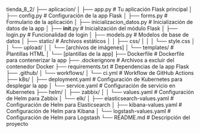 tienda_8_2/
├── aplicacion/
│   ├── app.py                         # Tu aplicación Flask principal
│   ├── config.py                      # Configuración de la app Flask
│   ├── forms.py                       # Formulario de la aplicación
│   ├── inicializacion_datos.py        # Inicialización de datos de la app
│   ├── __init__.py                    # Inicialización del módulo Flask
│   ├── login.py                       # Funcionalidad de login
│   ├── models.py                      # Modelos de base de datos
│   ├── static/                        # Archivos estáticos
│   │   ├── css/
│   │   │   └── style.css
│   │   └── upload/
│   │       └── [archivos de imágenes]
│   └── templates/                     # Plantillas HTML
│       └── [plantillas de la app]
├── Dockerfile                         # Dockerfile para contenerizar la app
├── .dockerignore                      # Archivos a excluir del contenedor Docker
├── requirements.txt                   # Dependencias de la app Flask
├── .github/
│   └── workflows/
│       └── ci.yml                     # Workflow de GitHub Actions
├── k8s/
│   ├── deployment.yaml                # Configuración de Kubernetes para desplegar la app
│   └── service.yaml                   # Configuración de servicio en Kubernetes
├── helm/
│   ├── zabbix/
│   │   └── values.yaml                # Configuración de Helm para Zabbix
│   └── elk/
│       ├── elasticsearch-values.yaml  # Configuración de Helm para Elasticsearch
│       ├── kibana-values.yaml         # Configuración de Helm para Kibana
│       └── logstash-values.yaml       # Configuración de Helm para Logstash
└── README.md                          # Descripción del proyecto
